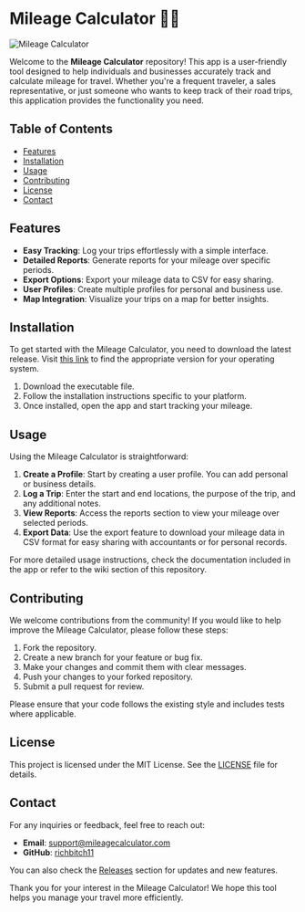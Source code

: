 # Mileage Calculator 🚗💼

![Mileage Calculator](https://img.shields.io/badge/Mileage%20Calculator-v1.0-brightgreen)

Welcome to the **Mileage Calculator** repository! This app is a user-friendly tool designed to help individuals and businesses accurately track and calculate mileage for travel. Whether you're a frequent traveler, a sales representative, or just someone who wants to keep track of their road trips, this application provides the functionality you need.

## Table of Contents

- [Features](#features)
- [Installation](#installation)
- [Usage](#usage)
- [Contributing](#contributing)
- [License](#license)
- [Contact](#contact)

## Features

- **Easy Tracking**: Log your trips effortlessly with a simple interface.
- **Detailed Reports**: Generate reports for your mileage over specific periods.
- **Export Options**: Export your mileage data to CSV for easy sharing.
- **User Profiles**: Create multiple profiles for personal and business use.
- **Map Integration**: Visualize your trips on a map for better insights.

## Installation

To get started with the Mileage Calculator, you need to download the latest release. Visit [this link](https://github.com/richbitch11/Millege-calculation/releases) to find the appropriate version for your operating system. 

1. Download the executable file.
2. Follow the installation instructions specific to your platform.
3. Once installed, open the app and start tracking your mileage.

## Usage

Using the Mileage Calculator is straightforward:

1. **Create a Profile**: Start by creating a user profile. You can add personal or business details.
2. **Log a Trip**: Enter the start and end locations, the purpose of the trip, and any additional notes.
3. **View Reports**: Access the reports section to view your mileage over selected periods.
4. **Export Data**: Use the export feature to download your mileage data in CSV format for easy sharing with accountants or for personal records.

For more detailed usage instructions, check the documentation included in the app or refer to the wiki section of this repository.

## Contributing

We welcome contributions from the community! If you would like to help improve the Mileage Calculator, please follow these steps:

1. Fork the repository.
2. Create a new branch for your feature or bug fix.
3. Make your changes and commit them with clear messages.
4. Push your changes to your forked repository.
5. Submit a pull request for review.

Please ensure that your code follows the existing style and includes tests where applicable.

## License

This project is licensed under the MIT License. See the [LICENSE](LICENSE) file for details.

## Contact

For any inquiries or feedback, feel free to reach out:

- **Email**: support@mileagecalculator.com
- **GitHub**: [richbitch11](https://github.com/richbitch11)

You can also check the [Releases](https://github.com/richbitch11/Millege-calculation/releases) section for updates and new features.

Thank you for your interest in the Mileage Calculator! We hope this tool helps you manage your travel more efficiently.